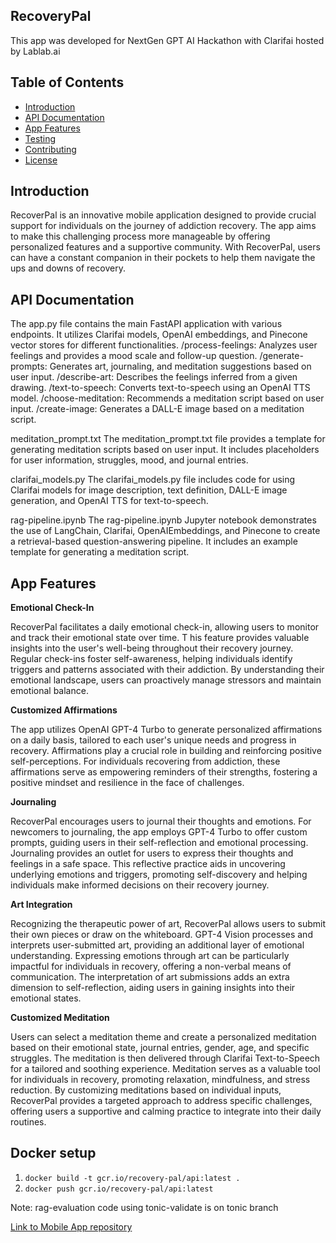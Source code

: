 ## RecoveryPal 
This app was developed for NextGen GPT AI Hackathon with Clarifai hosted by Lablab.ai

## Table of Contents
- [Introduction](#introduction)
- [API Documentation](#api-documentation)
- [App Features](#appfeatures)
- [Testing](#testing)
- [Contributing](#contributing)
- [License](#license)

## Introduction
RecoverPal is an innovative mobile application designed to provide crucial support for individuals on the journey of addiction recovery. 
The app aims to make this challenging process more manageable by offering personalized features and a supportive community. 
With RecoverPal, users can have a constant companion in their pockets to help them navigate the ups and downs of recovery.
## API Documentation

The app.py file contains the main FastAPI application with various endpoints. It utilizes Clarifai models, OpenAI embeddings, and Pinecone vector stores for different functionalities.
/process-feelings: Analyzes user feelings and provides a mood scale and follow-up question.
/generate-prompts: Generates art, journaling, and meditation suggestions based on user input.
/describe-art: Describes the feelings inferred from a given drawing.
/text-to-speech: Converts text-to-speech using an OpenAI TTS model.
/choose-meditation: Recommends a meditation script based on user input.
/create-image: Generates a DALL-E image based on a meditation script.

meditation_prompt.txt
The meditation_prompt.txt file provides a template for generating meditation scripts based on user input. It includes placeholders for user information, struggles, mood, and journal entries.

clarifai_models.py
The clarifai_models.py file includes code for using Clarifai models for image description, text definition, DALL-E image generation, and OpenAI TTS for text-to-speech.

rag-pipeline.ipynb
The rag-pipeline.ipynb Jupyter notebook demonstrates the use of LangChain, Clarifai, OpenAIEmbeddings, and Pinecone to create a retrieval-based question-answering pipeline. It includes an example template for generating a meditation script.
## App Features
**Emotional Check-In**

RecoverPal facilitates a daily emotional check-in, allowing users to monitor and track their emotional state over time. T
his feature provides valuable insights into the user's well-being throughout their recovery journey. 
Regular check-ins foster self-awareness, helping individuals identify triggers and patterns associated with their addiction. 
By understanding their emotional landscape, users can proactively manage stressors and maintain emotional balance.

**Customized Affirmations**

The app utilizes OpenAI GPT-4 Turbo to generate personalized affirmations on a daily basis, tailored to each user's unique needs and progress in recovery. 
Affirmations play a crucial role in building and reinforcing positive self-perceptions. For individuals recovering from addiction, these affirmations
serve as empowering reminders of their strengths, fostering a positive mindset and resilience in the face of challenges.

**Journaling**

RecoverPal encourages users to journal their thoughts and emotions. For newcomers to journaling, the app employs GPT-4 Turbo to offer custom prompts, 
guiding users in their self-reflection and emotional processing. Journaling provides an outlet for users to express their thoughts and feelings in a 
safe space. This reflective practice aids in uncovering underlying emotions and triggers, promoting self-discovery and helping individuals make 
informed decisions on their recovery journey.

**Art Integration**

Recognizing the therapeutic power of art, RecoverPal allows users to submit their own pieces or draw on the whiteboard. 
GPT-4 Vision processes and interprets user-submitted art, providing an additional layer of emotional understanding. 
Expressing emotions through art can be particularly impactful for individuals in recovery, offering a non-verbal means of communication. 
The interpretation of art submissions adds an extra dimension to self-reflection, aiding users in gaining insights into their emotional states.

**Customized Meditation**

Users can select a meditation theme and create a personalized meditation based on their emotional state, journal entries, gender, age, and 
specific struggles. The meditation is then delivered through Clarifai Text-to-Speech for a tailored and soothing experience. Meditation 
serves as a valuable tool for individuals in recovery, promoting relaxation, mindfulness, and stress reduction. By customizing meditations
based on individual inputs, RecoverPal provides a targeted approach to address specific challenges, offering users a supportive and 
calming practice to integrate into their daily routines.

## Docker setup
1. `docker build -t gcr.io/recovery-pal/api:latest .`
2. `docker push gcr.io/recovery-pal/api:latest`

Note: rag-evaluation code using tonic-validate is on tonic branch

[Link to Mobile App repository](https://github.com/Louisljz/RecoveryPal-App)
